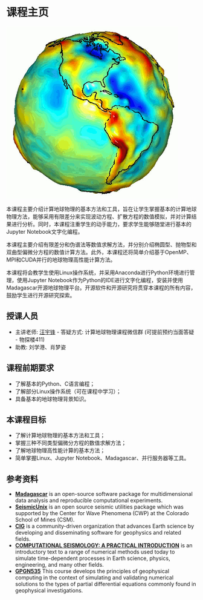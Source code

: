 # 课程主页
![demo](./课程笔记/figs/GRACE_globe_animation.gif)

本课程主要介绍计算地球物理的基本方法和工具，旨在让学生掌握基本的计算地球物理方法，能够采用有限差分来实现波动方程、扩散方程的数值模拟，并对计算结果进行分析。同时，本课程注重学生的动手能力，要求学生能够随堂进行基本的Jupyter Notebook文字化编程。

本课程主要介绍有限差分和伪谱法等数值求解方法，并分别介绍椭圆型、抛物型和双曲型偏微分方程的数值计算方法。此外，本课程还将简单介绍基于OpenMP、MPI和CUDA并行的地球物理高性能计算方法。

本课程将会教学生使用Linux操作系统，并采用Anaconda进行Python环境进行管理，使用Jupyter Notebook作为Python的IDE进行文字化编程，安装并使用Madagascar开源地球物理平台。开源软件和开源研究将贯穿本课程的所有内容，鼓励学生进行开源研究探索。

## 授课人员

- 主讲老师: [汪宇锋](https://yufengwa.github.io) - 答疑方式: 计算地球物理课程微信群 (可提前预约当面答疑 - 物探楼411)
- 助教: 刘学港、肖梦姿

## 课程前期要求

- 了解基本的Python、C语言编程；
- 了解部分Linux操作系统（可在课程中学习）；
- 具备基本的地球物理背景知识。

## 本课程目标

- 了解计算地球物理的基本方法和工具；
- 掌握三种不同类型偏微分方程的数值求解方法；
- 了解地球物理高性能计算的基本方法；
- 简单掌握Linux、Jupyter Notebook、Madagascar、并行服务器等工具。

## 参考资料

- [**Madagascar**](https://reproducibility.org/wiki/Main_Page) is an open-source software package for multidimensional data analysis and reproducible computational experiments.
- [**SeismicUnix**](https://en.wikipedia.org/wiki/Seismic_Unix) is an open source seismic utilities package which was supported by the Center for Wave Phenomena (CWP) at the Colorado School of Mines (CSM). 
- [**CIG**](https://geodynamics.org/cig/) is a community-driven organization that advances Earth science by developing and disseminating software for geophysics and related fields.
- [**COMPUTATIONAL SEISMOLOGY: A PRACTICAL INTRODUCTION**](http://www.computational-seismology.org/) is an introductory text to a range of numerical methods used today to simulate time-dependent processes in Earth science, physics, engineering, and many other fields.
- [**GPGN535**](https://github.com/jshragge/GPGN535) This course develops the principles of geophysical computing in the context of simulating and validating numerical solutions to the types of partial differential equations commonly found in geophysical investigations.
